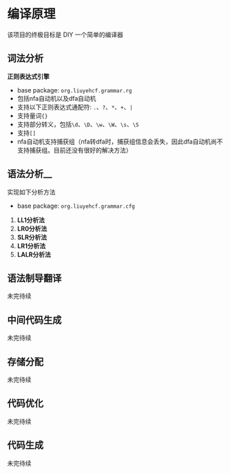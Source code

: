 # 编译原理

该项目的终极目标是 DIY 一个简单的编译器

## 词法分析

__正则表达式引擎__

* base package: `org.liuyehcf.grammar.rg`
* 包括nfa自动机以及dfa自动机
* 支持以下正则表达式通配符: `.`、`?`、`*`、`+`、`|`
* 支持量词`{}`
* 支持部分转义，包括`\d`、`\D`、`\w`、`\W`、`\s`、`\S`
* 支持`[]`
* nfa自动机支持捕获组（nfa转dfa时，捕获组信息会丢失，因此dfa自动机尚不支持捕获组。目前还没有很好的解决方法）

## 语法分析__

实现如下分析方法

* base package: `org.liuyehcf.grammar.cfg`
1. __LL1分析法__
1. __LR0分析法__
1. __SLR分析法__
1. __LR1分析法__
1. __LALR分析法__

## 语法制导翻译

未完待续

## 中间代码生成

未完待续

## 存储分配

未完待续

## 代码优化

未完待续

## 代码生成

未完待续